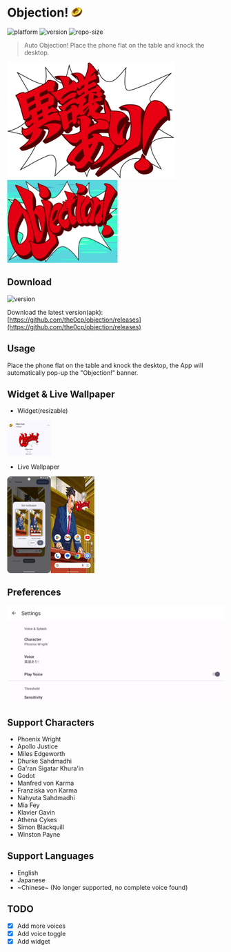 # Objection! <img src="img/badge.png" alt="obj" width="5%">

![platform](https://img.shields.io/badge/Platform-Android-green)
![version](https://img.shields.io/badge/Version-v1.5-yellow)
![repo-size](https://img.shields.io/github/repo-size/the0cp/objection)

> Auto Objection! Place the phone flat on the table and knock the desktop.

<img src="img/igiari.png" alt="obj"/><img src=img/obj.gif alt="obj gif"/>

## Download

![version](https://img.shields.io/badge/Version-v1.5-yellow)

Download the latest version(apk): [https://github.com/the0cp/objection/releases](https://github.com/the0cp/objection/releases)

## Usage

Place the phone flat on the table and knock the desktop, the App will automatically pop-up the "Objection!" banner.

## Widget & Live Wallpaper

- Widget(resizable)

<img src=img/widget.jpg width=20%  alt="widget"/>

- Live Wallpaper

<img src=img/wallpapers.png width=20%  alt="wallpaper"/><img src=img/wallpapers.gif width="20%" alt="wallpaper gif"/>


## Preferences

![pref](img/pref.jpg)
## Support Characters

- Phoenix Wright
- Apollo Justice
- Miles Edgeworth
- Dhurke Sahdmadhi
- Ga'ran Sigatar Khura'in
- Godot</item>
- Manfred von Karma
- Franziska von Karma
- Nahyuta Sahdmadhi
- Mia Fey
- Klavier Gavin
- Athena Cykes
- Simon Blackquill
- Winston Payne

## Support Languages

- English
- Japanese
- ~Chinese~ (No longer supported, no complete voice found)

## TODO
- [x] Add more voices    
- [x] Add voice toggle
- [x] Add widget